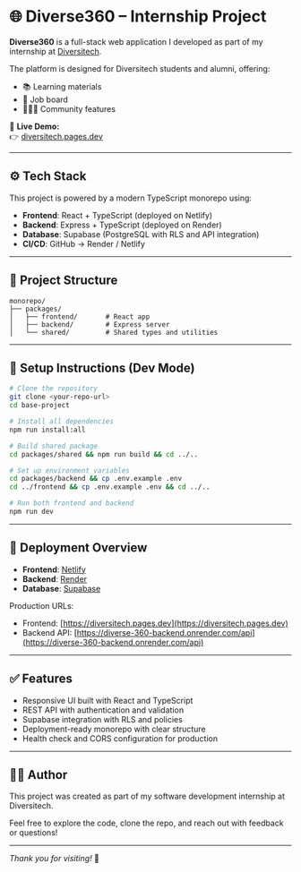 # 🌐 Diverse360 – Internship Project

**Diverse360** is a full-stack web application I developed as part of my internship at [Diversitech](https://www.diversitech.co.il).

The platform is designed for Diversitech students and alumni, offering:
- 📚 Learning materials
- 💼 Job board
- 🧑‍🤝‍🧑 Community features

🔗 **Live Demo:**  
👉 [diversitech.pages.dev](https://diversitech.pages.dev)

---

## ⚙️ Tech Stack

This project is powered by a modern TypeScript monorepo using:

- **Frontend**: React + TypeScript (deployed on Netlify)
- **Backend**: Express + TypeScript (deployed on Render)
- **Database**: Supabase (PostgreSQL with RLS and API integration)
- **CI/CD**: GitHub → Render / Netlify

---

## 📁 Project Structure

```
monorepo/
├── packages/
│   ├── frontend/       # React app
│   ├── backend/        # Express server
│   └── shared/         # Shared types and utilities
```

---

## 🚀 Setup Instructions (Dev Mode)

```bash
# Clone the repository
git clone <your-repo-url>
cd base-project

# Install all dependencies
npm run install:all

# Build shared package
cd packages/shared && npm run build && cd ../..

# Set up environment variables
cd packages/backend && cp .env.example .env
cd ../frontend && cp .env.example .env && cd ../..

# Run both frontend and backend
npm run dev
```

---

## 🏁 Deployment Overview

- **Frontend**: [Netlify](https://netlify.com)
- **Backend**: [Render](https://render.com)
- **Database**: [Supabase](https://supabase.com)

Production URLs:
- Frontend: [https://diversitech.pages.dev](https://diversitech.pages.dev)
- Backend API: [https://diverse-360-backend.onrender.com/api](https://diverse-360-backend.onrender.com/api)

---

## ✅ Features

- Responsive UI built with React and TypeScript
- REST API with authentication and validation
- Supabase integration with RLS and policies
- Deployment-ready monorepo with clear structure
- Health check and CORS configuration for production

---

## 🧑‍💻 Author

This project was created as part of my software development internship at Diversitech.

Feel free to explore the code, clone the repo, and reach out with feedback or questions!

---

*Thank you for visiting!* 🚀